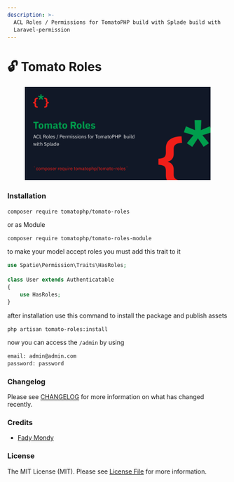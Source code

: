 ```yaml
---
description: >-
  ACL Roles / Permissions for TomatoPHP build with Splade build with
  Laravel-permission
---
```


# 🔓 Tomato Roles

<figure><img src="../../.gitbook/assets/screenshot (18).png" alt=""><figcaption></figcaption></figure>

### Installation

```
composer require tomatophp/tomato-roles
```

or as Module

```
composer require tomatophp/tomato-roles-module
```

to make your model accept roles you must add this trait to it

```php
use Spatie\Permission\Traits\HasRoles;

class User extends Authenticatable
{
    use HasRoles;
}
```

after installation use this command to install the package and publish assets

```
php artisan tomato-roles:install
```

now you can access the `/admin` by using&#x20;

```bash
email: admin@admin.com
password: password
```

### Changelog

Please see [CHANGELOG](https://github.com/tomatophp/tomato-roles/blob/master/CHANGELOG.md) for more information on what has changed recently.

### Credits

* [Fady Mondy](https://www.github.com/3x1io)

### License

The MIT License (MIT). Please see [License File](https://github.com/tomatophp/tomato-roles/blob/master/LICENSE.md) for more information.
